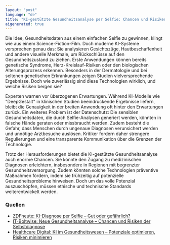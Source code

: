 ```yaml
---
layout: "post"
language: "de"
title: "KI-gestützte Gesundheitsanalyse per Selfie: Chancen und Risiken"
aigenerated: true
---
```


Die Idee, Gesundheitsdaten aus einem einfachen Selfie zu gewinnen, klingt wie aus einem Science-Fiction-Film. Doch moderne KI-Systeme versprechen genau das: Sie analysieren Gesichtszüge, Hautbeschaffenheit und andere visuelle Merkmale, um Rückschlüsse auf den Gesundheitszustand zu ziehen. Erste Anwendungen können bereits genetische Syndrome, Herz-Kreislauf-Risiken oder den biologischen Alterungsprozess erkennen. Besonders in der Dermatologie und bei seltenen genetischen Erkrankungen zeigen Studien vielversprechende Ergebnisse. Doch wie zuverlässig sind diese Technologien wirklich, und welche Risiken bergen sie?

<!--more-->

Experten warnen vor überzogenen Erwartungen. Während KI-Modelle wie "DeepGestalt" in klinischen Studien beeindruckende Ergebnisse liefern, bleibt die Genauigkeit in der breiten Anwendung oft hinter den Erwartungen zurück. Ein weiteres Problem ist der Datenschutz: Die sensiblen Gesundheitsdaten, die durch Selfie-Analysen generiert werden, könnten in falsche Hände geraten oder missbraucht werden. Zudem besteht die Gefahr, dass Menschen durch ungenaue Diagnosen verunsichert werden und unnötige Arztbesuche auslösen. Kritiker fordern daher strengere Regulierungen und eine transparente Kommunikation über die Grenzen der Technologie.

Trotz der Herausforderungen bietet die KI-gestützte Gesundheitsanalyse auch enorme Chancen. Sie könnte den Zugang zu medizinischen Diagnosen erleichtern, insbesondere in Regionen mit begrenzter Gesundheitsversorgung. Zudem könnten solche Technologien präventive Maßnahmen fördern, indem sie frühzeitig auf potenzielle Gesundheitsprobleme hinweisen. Doch um das volle Potenzial auszuschöpfen, müssen ethische und technische Standards weiterentwickelt werden.

### Quellen
- [ZDFheute: KI-Diagnose per Selfie – Gut oder gefährlich?](https://www.zdfheute.de/panorama/gesundheitsanalyse-ki-chatgpt-100.html)  
- [IT-Boltwise: Neue Gesundheitsanalyse – Chancen und Risiken der Selbstdiagnose](https://www.it-boltwise.de/neue-gesundheitsanalyse-funktion-health-und-die-herausforderungen-der-selbstdiagnose.html)  
- [Healthcare Digital: KI im Gesundheitswesen – Potenziale optimieren, Risiken minimieren](https://www.healthcare-digital.de/ki-im-gesundheitswesen-potenziale-optimieren-risiken-minimieren-a-e56a87c60fd33f4bfe216025a70f0017/)
